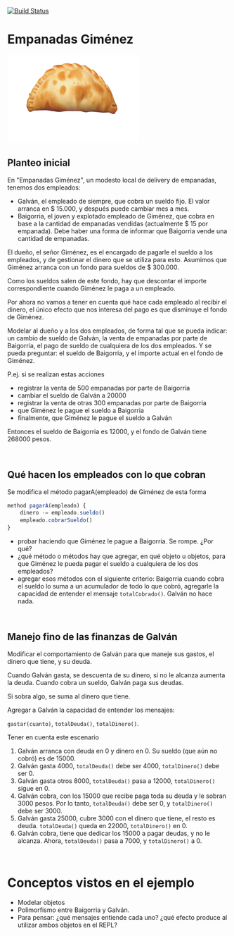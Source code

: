 
 
[![Build Status](https://travis-ci.org/wollok/polimorfismoEmpanadasGimenez.svg?branch=master)](https://travis-ci.org/wollok/polimorfismoEmpanadasGimenez)

# Empanadas Giménez

<img src="img/empanadasGimenez.png" height="200" width="300">

## Planteo inicial

En "Empanadas Giménez", un modesto local de delivery de empanadas, 
tenemos dos empleados:

* Galván, el empleado de siempre, que cobra un sueldo fijo. 
El valor arranca en $ 15.000, y después puede cambiar mes a mes.
* Baigorria, el joven y explotado empleado de Giménez, que cobra
 en base a la cantidad de empanadas vendidas 
 (actualmente $ 15 por empanada). Debe haber una forma de informar que Baigorria vende una cantidad de empanadas.

El dueño, el señor Giménez, es el encargado de pagarle el sueldo 
a los empleados, y de gestionar el dinero que se utiliza para esto. 
Asumimos que Giménez arranca con un fondo para sueldos de $ 300.000.

 Como los sueldos salen de este fondo, 
hay que descontar el importe correspondiente cuando 
Giménez le paga a un empleado.

Por ahora no vamos a tener en cuenta qué hace cada empleado 
al recibir el dinero, el único efecto que nos interesa del 
pago es que disminuye el fondo de Giménez.

Modelar al dueño y a los dos empleados, de forma tal que 
se pueda indicar: un cambio de sueldo de Galván, 
la venta de empanadas por parte de Baigorria, 
el pago de sueldo de cualquiera de los dos empleados.
 Y se pueda preguntar: el sueldo de Baigorria, 
 y el importe actual en el fondo de Giménez.

P.ej. si se realizan estas acciones

- registrar la venta de 500 empanadas por parte de Baigorria
- cambiar el sueldo de Galván a 20000
- registrar la venta de otras 300 empanadas por parte de Baigorria
- que Giménez le pague el sueldo a Baigorria
- finalmente, que Giménez le pague el sueldo a Galván

Entonces el sueldo de Baigorria es 12000, y el fondo de Galván 
tiene 268000 pesos.

<br>

## Qué hacen los empleados con lo que cobran

Se modifica el método pagarA(empleado) de Giménez de esta forma

```javascript
method pagarA(empleado) {
    dinero -= empleado.sueldo()
    empleado.cobrarSueldo()
}
```
- probar haciendo que Giménez le pague 
a Baigorria. Se rompe. ¿Por qué?
- ¿qué método o métodos hay que agregar, 
en qué objeto u objetos, para que Giménez 
le pueda pagar el sueldo a cualquiera de 
los dos empleados?
- agregar esos métodos con el siguiente
 criterio:
  Baigorria cuando cobra el sueldo lo suma 
  a un acumulador de todo lo que cobró, 
  agregarle la capacidad de entender 
  el mensaje `totalCobrado()`.
   Galván no hace nada.


<br>

## Manejo fino de las finanzas de Galván

Modificar el comportamiento de Galván 
para que maneje sus gastos, 
el dinero que tiene, y su deuda. 

Cuando Galván gasta, se descuenta de su dinero, 
si no le alcanza aumenta la deuda. 
Cuando cobra un sueldo, Galván paga sus deudas.

 Si sobra algo, se suma al dinero que tiene. 
 
 Agregar a Galván la capacidad de entender los mensajes: 
 
 `gastar(cuanto)`, `totalDeuda()`, `totalDinero()`.

Tener en cuenta este escenario
1. Galván arranca con deuda en 0 y dinero en 0. Su sueldo (que aún no cobró) es de 15000.
1. Galván gasta 4000, `totalDeuda()` debe ser 4000, `totalDinero()` debe ser 0.
1. Galván gasta otros 8000, `totalDeuda()` pasa a 12000, `totalDinero()` sigue en 0.
1. Galván cobra, con los 15000 que recibe paga toda su deuda y le sobran 3000 pesos. Por lo tanto, `totalDeuda()` debe ser 0, y `totalDinero()` debe ser 3000.
1. Galván gasta 25000, cubre 3000 con el dinero que tiene, el resto es deuda. `totalDeuda()` queda en 22000, `totalDinero()` en 0.
1. Galván cobra, tiene que dedicar los 15000 a pagar deudas, y no le alcanza. Ahora, `totalDeuda()` pasa a 7000, y `totalDinero()` a 0.


<br>

# Conceptos vistos en el ejemplo

* Modelar objetos
* Polimorfismo entre Baigorria y Galván.
 * Para pensar: ¿qué mensajes entiende cada uno? ¿qué efecto produce al utilizar ambos objetos en el REPL?
